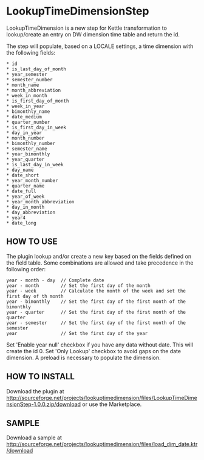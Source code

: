 LookupTimeDimensionStep
=======================

LookupTimeDimension is a new step for Kettle transformation to lookup/create an entry on DW dimension time table and return the id.

The step will populate, based on a LOCALE settings, a time dimension with the following fields:

	* id
	* is_last_day_of_month 
	* year_semester 
	* semester_number
	* month_name
	* month_abbreviation
	* week_in_month
	* is_first_day_of_month
	* week_in_year
	* bimonthly_name
	* date_medium
	* quarter_number
	* is_first_day_in_week
	* day_in_year
	* month_number
	* bimonthly_number
	* semester_name
	* year_bimonthly
	* year_quarter
	* is_last_day_in_week
	* day_name
	* date_short
	* year_month_number
	* quarter_name
	* date_full
	* year_of_week
	* year_month_abbreviation
	* day_in_month
	* day_abbreviation
	* year4
	* date_long 


HOW TO USE
----------

The plugin lookup and/or create a new key based on the fields defined on the field table.
Some combinations are allowed and take precedence in the following order:

	year - month - day	// Complete date
	year - month		// Set the first day of the month
	year - week			// Calculate the month of the week and set the first day of th month
	year - bimonthly	// Set the first day of the first month of the bimonthly
	year - quarter		// Set the first day of the first month of the quarter
	year - semester		// Set the first day of the first month of the semester
	year				// Set the first day of the year
	

Set 'Enable year null' checkbox if you have any data without date. This will create the id 0.
Set 'Only Lookup' checkbox to avoid gaps on the date dimension. A preload is necessary to populate the dimension.


HOW TO INSTALL
--------------

Download the plugin at http://sourceforge.net/projects/lookuptimedimension/files/LookupTimeDimensionStep-1.0.0.zip/download or use the Marketplace.


SAMPLE
------

Download a sample at http://sourceforge.net/projects/lookuptimedimension/files/load_dim_date.ktr/download